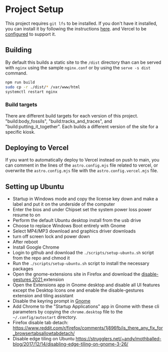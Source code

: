 # Project Setup

This project requires `git lfs` to be installed. If you don't have it installed, you can install it by following the instructions [here](https://git-lfs.github.com/). and Vercel to be [configured](https://vercel.com/docs/projects/overview#git-large-file-storage-lfs) to support it.

## Building

By default this builds a static site to the `/dist` directory than can be served with `nginx` using the sample `nginx.conf` or by using the `serve -s dist` command.

```bash
npm run build
sudo cp -r ./dist/* /var/www/html
systemctl restart nginx
```

### Build targets

There are different build targets for each version of this project.
"build:body_fossils", "build:tracks_and_traces", and "build:putting_it_together".
Each builds a different version of the site for a specific kiosk.

## Deploying to Vercel

If you want to automatically deploy to Vercel instead on push to main, you can comment in the lines of the `astro.config.mjs` file related to vercel, or overwrite the `astro.config.mjs` file with the `astro.config.vercel.mjs` file.

## Setting up Ubuntu

- Startup in Windows mode and copy the license key down and make a label and put it on the underside of the computer
- Enter the bios and under Chipset set the system power loss power resume to on
- Perform the default Ubuntu desktop install from the usb drive
- Choose to replace Windows Boot entirely with Gnome
- Select MP4/MP3 download and graphics driver downloads
- turn off screen lock and power down
- After reboot
- Install Google Chrome
- Login to github and download the `./scripts/setup-ubuntu.sh` script from the repo and chmod it
- Run the `./scripts/setup-ubuntu.sh` script to install the necessary packages
- Open the gnome-extensions site in Firefox and download the [disable-gestures 2021 ](https://extensions.gnome.org/extension/4049/disable-gestures-2021/) extension
- Open the Extensions app in Gnome desktop and disable all UI features except the Desktop Icons one and enable the disable-gestures extension and tiling assistant
- Disable the keyring prompt in [Gnome](https://askubuntu.com/questions/867/how-can-i-stop-being-prompted-to-unlock-the-default-keyring-on-boot)
- Add Chrome to the "Startup Applications" app in Gnome with these cli parameters by copying the `chrome.desktop` file to the `~/.config/autostart` directory.
- Firefox disable tab detach: https://www.reddit.com/r/firefox/comments/1j896fb/is_there_any_fix_for_browsertabsallowtabdetach/
- Disable edge tiling on Ubuntu https://strugglers.net/~andy/mothballed-blog/2017/12/14/disabling-edge-tiling-on-gnome-3-26/

